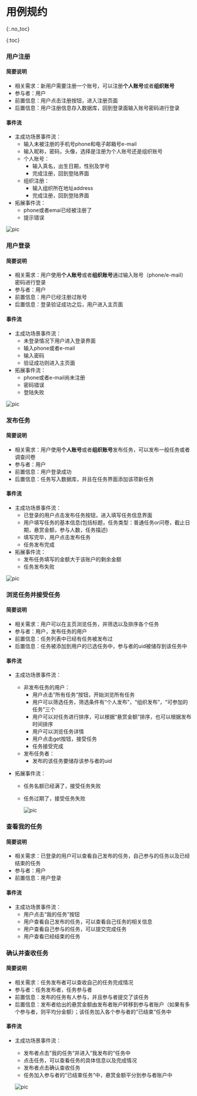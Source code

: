 #  用例规约

{:.no_toc}

{:toc}

### 用户注册

#### 简要说明  

- 相关需求：新用户需要注册一个账号，可以注册**个人账号**或者**组织账号**
- 参与者：用户
- 前置信息：用户点击注册按钮，进入注册页面
- 后置信息：用户注册信息存入数据库，回到登录面输入账号密码进行登录

#### 事件流

- 主成功场景事件流：
  - 输入未被注册的手机号phone和电子邮箱号e-mail
  - 输入昵称，密码，头像，选择是注册为个人账号还是组织账号
  - 个人账号：
    - 输入真名，出生日期，性别及学号
    - 完成注册，回到登陆界面
  - 组织注册：
    - 输入组织所在地址address
    - 完成注册，回到登陆界面
- 拓展事件流：
  - phone或者emai已经被注册了
  - 提示错误

![pic](pics/01.png)

### 用户登录  

#### 简要说明  

- 相关需求：用户使用**个人账号**或者**组织账号**通过输入账号（phone/e-mail）密码进行登录
- 参与者：用户
- 前置信息：用户已经注册过账号
- 后置信息：登录验证成功之后，用户进入主页面

#### 事件流  

- 主成功场景事件流：
  - 未登录情况下用户进入登录界面
  - 输入phone或者e-mail
  - 输入密码
  - 验证成功则进入主页面
- 拓展事件流：
  - phone或者e-mail尚未注册
  - 密码错误
  - 登陆失败

![pic](pics/02.png)

### 发布任务  

#### 简要说明  

- 相关需求：用户使用**个人账号**或者**组织账号**发布任务，可以发布一般任务或者调查问卷
- 参与者：用户
- 前置信息：用户登录成功
- 后置信息：任务写入数据库，并且在任务界面添加该项新任务

#### 事件流  

- 主成功场景事件流：
  - 已登录的用户点击发布任务按钮，进入填写任务信息界面
  - 用户填写任务的基本信息(包括标题，任务类型：普通任务or问卷，截止日期，悬赏金额，参与人数，任务描述)
  - 填写完毕，用户点击发布任务
  - 任务发布完成
- 拓展事件流：
  - 发布任务填写的金额大于该账户的剩余金额
  - 任务发布失败

![pic](pics/03.png)

### 浏览任务并接受任务

#### 简要说明  

- 相关需求：用户可以在主页浏览任务，并筛选以及排序各个任务
- 参与者：用户，发布任务的用户
- 前置信息：任务列表中已经有任务被发布过
- 后置信息：任务被添加到用户的已选任务中，参与者的uid被储存到该任务中

#### 事件流  

- 主成功场景事件流：

  - 非发布任务的用户：	
    - 用户点击”所有任务“按钮，开始浏览所有任务
    - 用户可以筛选任务，筛选条件有“个人发布”，“组织发布”，“可参加的任务”三个
    - 用户可以对任务进行排序，可以根据“悬赏金额”排序，也可以根据发布时间排序
    - 用户可以浏览任务详情
    - 用户点击get按钮，接受任务
    - 任务接受完成
  - 发布任务者：
    - 发布的该任务要储存该参与者的uid

- 拓展事件流：

  - 任务名额已经满了，接受任务失败

  - 任务过期了，接受任务失败

    ![pic](pics/04.png)

### 查看我的任务  

#### 简要说明  

- 相关需求：已登录的用户可以查看自己发布的任务，自己参与的任务以及已经结束的任务
- 参与者：用户
- 前置信息：用户登录

#### 事件流

- 主成功场景事件流：
  - 用户点击“我的任务”按钮
  - 用户查看自己发布的任务，可以查看自己任务的相关信息
  - 用户查看自己参与的任务，可以提交完成任务
  - 用户查看已经结束的任务

### 确认并查收任务  

#### 简要说明  

- 相关需求：任务发布者可以查收自己的任务完成情况
- 参与者：任务发布者，任务参与者
- 前置信息：发布的任务有人参与，并且参与者提交了该任务
- 后置信息：发布者给出的悬赏金额由发布者账户转移到参与者账户（如果有多个参与者，则平均分金额）；该任务加入各个参与者的”已结束“任务中

#### 事件流

- 主成功场景事件流：

  - 发布者点击”我的任务“并进入”我发布的“任务中
  - 点击任务，可以查看任务的具体信息以及完成情况
  - 发布者点击确认查收任务
  - 任务加入参与者的”已结束任务“中，悬赏金额平分到参与者账户中

  ![pic](pics/05.png)